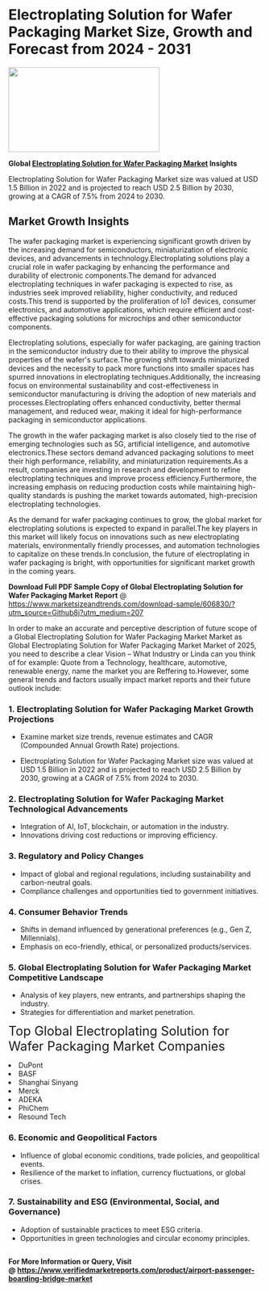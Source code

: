 <H1>Electroplating Solution for Wafer Packaging Market Size, Growth and Forecast from 2024 - 2031</H1><img class="aligncenter size-medium wp-image-584254" src="https://thirdeyenews.in/wp-content/uploads/2024/09/Global-Market-Research-300x168.jpeg" alt="" width="300" height="168" /><p><strong>Global&nbsp;<a href="https://www.marketsizeandtrends.com/download-sample/606830/?utm_source=Github8j?utm_medium=207">Electroplating Solution for Wafer Packaging Market</a> Insights</strong></p><p>Electroplating Solution for Wafer Packaging Market size was valued at USD 1.5 Billion in 2022 and is projected to reach USD 2.5 Billion by 2030, growing at a CAGR of 7.5% from 2024 to 2030.</p><p><h2>Market Growth Insights</h2> <p>The wafer packaging market is experiencing significant growth driven by the increasing demand for semiconductors, miniaturization of electronic devices, and advancements in technology.Electroplating solutions play a crucial role in wafer packaging by enhancing the performance and durability of electronic components.The demand for advanced electroplating techniques in wafer packaging is expected to rise, as industries seek improved reliability, higher conductivity, and reduced costs.This trend is supported by the proliferation of IoT devices, consumer electronics, and automotive applications, which require efficient and cost-effective packaging solutions for microchips and other semiconductor components.</p> <p>Electroplating solutions, especially for wafer packaging, are gaining traction in the semiconductor industry due to their ability to improve the physical properties of the wafer's surface.The growing shift towards miniaturized devices and the necessity to pack more functions into smaller spaces has spurred innovations in electroplating techniques.Additionally, the increasing focus on environmental sustainability and cost-effectiveness in semiconductor manufacturing is driving the adoption of new materials and processes.Electroplating offers enhanced conductivity, better thermal management, and reduced wear, making it ideal for high-performance packaging in semiconductor applications.</p> <p>The growth in the wafer packaging market is also closely tied to the rise of emerging technologies such as 5G, artificial intelligence, and automotive electronics.These sectors demand advanced packaging solutions to meet their high performance, reliability, and miniaturization requirements.As a result, companies are investing in research and development to refine electroplating techniques and improve process efficiency.Furthermore, the increasing emphasis on reducing production costs while maintaining high-quality standards is pushing the market towards automated, high-precision electroplating technologies.</p> <p>As the demand for wafer packaging continues to grow, the global market for electroplating solutions is expected to expand in parallel.The key players in this market will likely focus on innovations such as new electroplating materials, environmentally friendly processes, and automation technologies to capitalize on these trends.In conclusion, the future of electroplating in wafer packaging is bright, with opportunities for significant market growth in the coming years.</p> <p><span class=""><strong>Download Full PDF Sample Copy of Global Electroplating Solution for Wafer Packaging Market Report</strong> @ <a href="https://www.marketsizeandtrends.com/download-sample/606830/?utm_source=Github8j?utm_medium=207" target="_blank">https://www.marketsizeandtrends.com/download-sample/606830/?utm_source=Github8j?utm_medium=207</a></span></p><p>In order to make an accurate and perceptive description of future scope of a Global&nbsp;Electroplating Solution for Wafer Packaging Market Market as Global&nbsp;Electroplating Solution for Wafer Packaging Market Market of 2025, you need to describe a clear Vision &ndash; What Industry or Linda can you think of for example: Quote from a Technology, healthcare, automotive, renewable energy, name the market you are Reffering to.However, some general trends and factors usually impact market reports and their future outlook include:</p><h3>1.&nbsp;<strong>Electroplating Solution for Wafer Packaging Market Growth Projections</strong></h3><ul><li>Examine market size trends, revenue estimates and CAGR (Compounded Annual Growth Rate) projections.</li><li><p>Electroplating Solution for Wafer Packaging Market size was valued at USD 1.5 Billion in 2022 and is projected to reach USD 2.5 Billion by 2030, growing at a CAGR of 7.5% from 2024 to 2030.</p></li></ul><h3>2.&nbsp;<strong>Electroplating Solution for Wafer Packaging Market Technological Advancements</strong></h3><ul><li>Integration of AI, IoT, blockchain, or automation in the industry.</li><li>Innovations driving cost reductions or improving efficiency.</li></ul><h3>3.&nbsp;<strong>Regulatory and Policy Changes</strong></h3><ul><li>Impact of global and regional regulations, including sustainability and carbon-neutral goals.</li><li>Compliance challenges and opportunities tied to government initiatives.</li></ul><h3>4.&nbsp;<strong>Consumer Behavior Trends</strong></h3><ul><li>Shifts in demand influenced by generational preferences (e.g., Gen Z, Millennials).</li><li>Emphasis on eco-friendly, ethical, or personalized products/services.</li></ul><h3>5.&nbsp;<strong>Global Electroplating Solution for Wafer Packaging Market Competitive Landscape</strong></h3><ul><li>Analysis of key players, new entrants, and partnerships shaping the industry.</li><li>Strategies for differentiation and market penetration.</li></ul><p data-pm-slice="1 1 []"><span style="color: inherit; font-family: inherit; font-size: 25px;">Top Global Electroplating Solution for Wafer Packaging Market Companies</span></p><div class="" data-test-id=""><p><li>DuPont</li><li> BASF</li><li> Shanghai Sinyang</li><li> Merck</li><li> ADEKA</li><li> PhiChem</li><li> Resound Tech</li></p></div><h3>6.&nbsp;<strong>Economic and Geopolitical Factors</strong></h3><ul><li>Influence of global economic conditions, trade policies, and geopolitical events.</li><li>Resilience of the market to inflation, currency fluctuations, or global crises.</li></ul><h3>7.&nbsp;<strong>Sustainability and ESG (Environmental, Social, and Governance)</strong></h3><ul><li>Adoption of sustainable practices to meet ESG criteria.</li><li>Opportunities in green technologies and circular economy principles.</li></ul><h2><strong style="font-size: 14px;">For More Information or Query, Visit @&nbsp;</strong><a style="background-color: #ffffff; font-size: 14px;" href="https://www.marketsizeandtrends.com/report/electroplating-solution-for-wafer-packaging-market/" target="_blank">https://www.verifiedmarketreports.com/product/airport-passenger-boarding-bridge-market</a></h2>